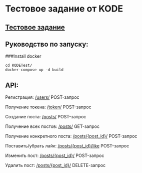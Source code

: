 # Тестовое задание от KODE

## [Тестовое задание](tz.md)

## Руководство по запуску:

###Install docker
```commandline
cd KODETest/
docker-compose up -d build
```

## API:

Регистрация: [/users/](http://localhost:8002/users/)
POST-запрос

Получение токена: [/token/](http://localhost:8002/token/)
POST-запрос

Создание поста: [/posts/](http://localhost:8002/posts/)
POST-запрос

Получение всех постов: [/posts/](http://localhost:8002/posts/)
GET-запрос

Получение конкретного поста: [/posts/{post_id}/](http://localhost:8002/posts/{post_id}/)
POST-запрос

Поставить/убрать лайк: [/posts/{post_id}/like](http://localhost:8002/posts/{post_id}/like/)
POST-запрос

Изменить пост: [/posts/{post_id}/](http://localhost:8002/posts/{post_id}/)
POST-запрос

Удалить пост: [/posts/{post_id}/](http://localhost:8002/posts/{post_id}/)
DELETE-запрос
